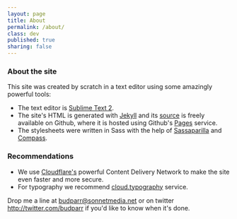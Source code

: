 ```yaml
---
layout: page
title: About
permalink: /about/
class: dev
published: true
sharing: false
---
```


### About the site

This site was created by scratch in a text editor using some amazingly powerful tools:

- The text editor is [Sublime Text 2](http://www.sublimetext.com/).  
- The site's HTML is generated with [Jekyll](http://jekyllrb.com/) and its [source](https://github.com/budparr/budparr.github.io) is freely available on Github, where it is hosted using Github's [Pages](pages.github.com) service.
- The stylesheets were written in Sass with the help of [Sassaparilla](http://sass.fffunction.co/) and [Compass](http://compass-style.org/).

### Recommendations

- We use [Cloudflare's](https://www.cloudflare.com) powerful Content Delivery Network to make the site even faster and more secure.  
- For typography we recommend [cloud.typography](http://www.typography.com/cloud/welcome/) service.  


Drop me a line at budparr@sonnetmedia.net or on twitter <http://twitter.com/budparr> if you'd like to know when it's done.

